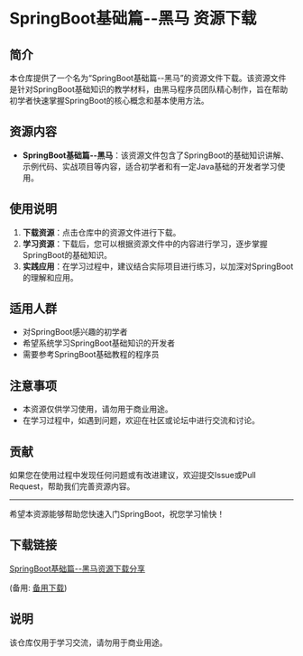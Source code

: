 # SpringBoot基础篇--黑马 资源下载

## 简介

本仓库提供了一个名为“SpringBoot基础篇--黑马”的资源文件下载。该资源文件是针对SpringBoot基础知识的教学材料，由黑马程序员团队精心制作，旨在帮助初学者快速掌握SpringBoot的核心概念和基本使用方法。

## 资源内容

- **SpringBoot基础篇--黑马**：该资源文件包含了SpringBoot的基础知识讲解、示例代码、实战项目等内容，适合初学者和有一定Java基础的开发者学习使用。

## 使用说明

1. **下载资源**：点击仓库中的资源文件进行下载。
2. **学习资源**：下载后，您可以根据资源文件中的内容进行学习，逐步掌握SpringBoot的基础知识。
3. **实践应用**：在学习过程中，建议结合实际项目进行练习，以加深对SpringBoot的理解和应用。

## 适用人群

- 对SpringBoot感兴趣的初学者
- 希望系统学习SpringBoot基础知识的开发者
- 需要参考SpringBoot基础教程的程序员

## 注意事项

- 本资源仅供学习使用，请勿用于商业用途。
- 在学习过程中，如遇到问题，欢迎在社区或论坛中进行交流和讨论。

## 贡献

如果您在使用过程中发现任何问题或有改进建议，欢迎提交Issue或Pull Request，帮助我们完善资源内容。

---

希望本资源能够帮助您快速入门SpringBoot，祝您学习愉快！

## 下载链接
[SpringBoot基础篇--黑马资源下载分享](https://pan.quark.cn/s/87c8262d7b94) 

(备用: [备用下载](https://pan.baidu.com/s/11gcU3ByG6EN9nVPfJN6Pjg?pwd=1234))

## 说明

该仓库仅用于学习交流，请勿用于商业用途。
